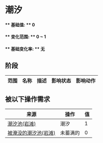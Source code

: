 # 潮汐  
>   
  
#### ** 基础值: ** 0   
#### ** 变化范围: ** 0 ~ 1  
#### ** 基础变化率: ** 无   
## 阶段  
范围  |  名称  |  描述  |  影响状态  |  影响动作  
----  |  ----  |  ----  |  ----  |  ----  
## 被以下操作需求  
来源  |  操作  |  值  
----  |  ----  |  ----  
[潮汐池(岩滩)](TidePool.md)  |  潮汐  |  1  
[被淹没的潮汐池(岩滩)](TidePoolFlooded.md)  |  未蓄满的  |  0  


<script>document.title="潮汐 - 卡牌生存百科 Card Survival Wiki";</script>